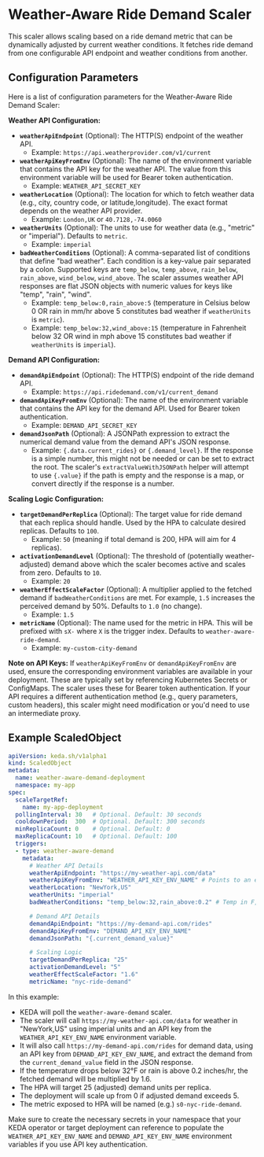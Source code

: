 # Weather-Aware Ride Demand Scaler

This scaler allows scaling based on a ride demand metric that can be dynamically adjusted by current weather conditions. It fetches ride demand from one configurable API endpoint and weather conditions from another.

## Configuration Parameters

Here is a list of configuration parameters for the Weather-Aware Ride Demand Scaler:

**Weather API Configuration:**

- **`weatherApiEndpoint`** (Optional): The HTTP(S) endpoint of the weather API.
  - Example: `https://api.weatherprovider.com/v1/current`
- **`weatherApiKeyFromEnv`** (Optional): The name of the environment variable that contains the API key for the weather API. The value from this environment variable will be used for Bearer token authentication.
  - Example: `WEATHER_API_SECRET_KEY`
- **`weatherLocation`** (Optional): The location for which to fetch weather data (e.g., city, country code, or latitude,longitude). The exact format depends on the weather API provider.
  - Example: `London,UK` or `40.7128,-74.0060`
- **`weatherUnits`** (Optional): The units to use for weather data (e.g., "metric" or "imperial"). Defaults to `metric`.
  - Example: `imperial`
- **`badWeatherConditions`** (Optional): A comma-separated list of conditions that define "bad weather". Each condition is a key-value pair separated by a colon. Supported keys are `temp_below`, `temp_above`, `rain_below`, `rain_above`, `wind_below`, `wind_above`. The scaler assumes weather API responses are flat JSON objects with numeric values for keys like "temp", "rain", "wind".
  - Example: `temp_below:0,rain_above:5` (temperature in Celsius below 0 OR rain in mm/hr above 5 constitutes bad weather if `weatherUnits` is `metric`).
  - Example: `temp_below:32,wind_above:15` (temperature in Fahrenheit below 32 OR wind in mph above 15 constitutes bad weather if `weatherUnits` is `imperial`).

**Demand API Configuration:**

- **`demandApiEndpoint`** (Optional): The HTTP(S) endpoint of the ride demand API.
  - Example: `https://api.ridedemand.com/v1/current_demand`
- **`demandApiKeyFromEnv`** (Optional): The name of the environment variable that contains the API key for the demand API. Used for Bearer token authentication.
  - Example: `DEMAND_API_SECRET_KEY`
- **`demandJsonPath`** (Optional): A JSONPath expression to extract the numerical demand value from the demand API's JSON response.
  - Example: `{.data.current_rides}` or `{.demand_level}`. If the response is a simple number, this might not be needed or can be set to extract the root. The scaler's `extractValueWithJSONPath` helper will attempt to use `{.value}` if the path is empty and the response is a map, or convert directly if the response is a number.

**Scaling Logic Configuration:**

- **`targetDemandPerReplica`** (Optional): The target value for ride demand that each replica should handle. Used by the HPA to calculate desired replicas. Defaults to `100`.
  - Example: `50` (meaning if total demand is 200, HPA will aim for 4 replicas).
- **`activationDemandLevel`** (Optional): The threshold of (potentially weather-adjusted) demand above which the scaler becomes active and scales from zero. Defaults to `10`.
  - Example: `20`
- **`weatherEffectScaleFactor`** (Optional): A multiplier applied to the fetched demand if `badWeatherConditions` are met. For example, `1.5` increases the perceived demand by 50%. Defaults to `1.0` (no change).
  - Example: `1.5`
- **`metricName`** (Optional): The name used for the metric in HPA. This will be prefixed with `sX-` where `X` is the trigger index. Defaults to `weather-aware-ride-demand`.
  - Example: `my-custom-city-demand`

**Note on API Keys:**
If `weatherApiKeyFromEnv` or `demandApiKeyFromEnv` are used, ensure the corresponding environment variables are available in your deployment. These are typically set by referencing Kubernetes Secrets or ConfigMaps. The scaler uses these for Bearer token authentication. If your API requires a different authentication method (e.g., query parameters, custom headers), this scaler might need modification or you'd need to use an intermediate proxy.

## Example ScaledObject

```yaml
apiVersion: keda.sh/v1alpha1
kind: ScaledObject
metadata:
  name: weather-aware-demand-deployment
  namespace: my-app
spec:
  scaleTargetRef:
    name: my-app-deployment
  pollingInterval: 30   # Optional. Default: 30 seconds
  cooldownPeriod:  300  # Optional. Default: 300 seconds
  minReplicaCount: 0    # Optional. Default: 0
  maxReplicaCount: 10   # Optional. Default: 100
  triggers:
  - type: weather-aware-demand
    metadata:
      # Weather API Details
      weatherApiEndpoint: "https://my-weather-api.com/data"
      weatherApiKeyFromEnv: "WEATHER_API_KEY_ENV_NAME" # Points to an env var in the KEDA operator's deployment or the target deployment
      weatherLocation: "NewYork,US"
      weatherUnits: "imperial"
      badWeatherConditions: "temp_below:32,rain_above:0.2" # Temp in F, Rain in inches/hr (example)

      # Demand API Details
      demandApiEndpoint: "https://my-demand-api.com/rides"
      demandApiKeyFromEnv: "DEMAND_API_KEY_ENV_NAME"
      demandJsonPath: "{.current_demand_value}"

      # Scaling Logic
      targetDemandPerReplica: "25"
      activationDemandLevel: "5"
      weatherEffectScaleFactor: "1.6"
      metricName: "nyc-ride-demand"
```

In this example:
- KEDA will poll the `weather-aware-demand` scaler.
- The scaler will call `https://my-weather-api.com/data` for weather in "NewYork,US" using imperial units and an API key from the `WEATHER_API_KEY_ENV_NAME` environment variable.
- It will also call `https://my-demand-api.com/rides` for demand data, using an API key from `DEMAND_API_KEY_ENV_NAME`, and extract the demand from the `current_demand_value` field in the JSON response.
- If the temperature drops below 32°F or rain is above 0.2 inches/hr, the fetched demand will be multiplied by 1.6.
- The HPA will target 25 (adjusted) demand units per replica.
- The deployment will scale up from 0 if adjusted demand exceeds 5.
- The metric exposed to HPA will be named (e.g.) `s0-nyc-ride-demand`.

Make sure to create the necessary secrets in your namespace that your KEDA operator or target deployment can reference to populate the `WEATHER_API_KEY_ENV_NAME` and `DEMAND_API_KEY_ENV_NAME` environment variables if you use API key authentication.
```
